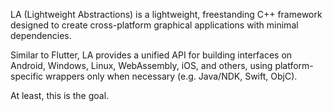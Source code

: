 LA (Lightweight Abstractions) is a lightweight, freestanding C++ framework
designed to create cross-platform graphical applications with minimal dependencies. 

Similar to Flutter, LA provides a unified API for building 
interfaces on Android, Windows, Linux, WebAssembly, iOS, and others, 
using platform-specific wrappers only when necessary (e.g. Java/NDK, Swift, ObjC).

At least, this is the goal.